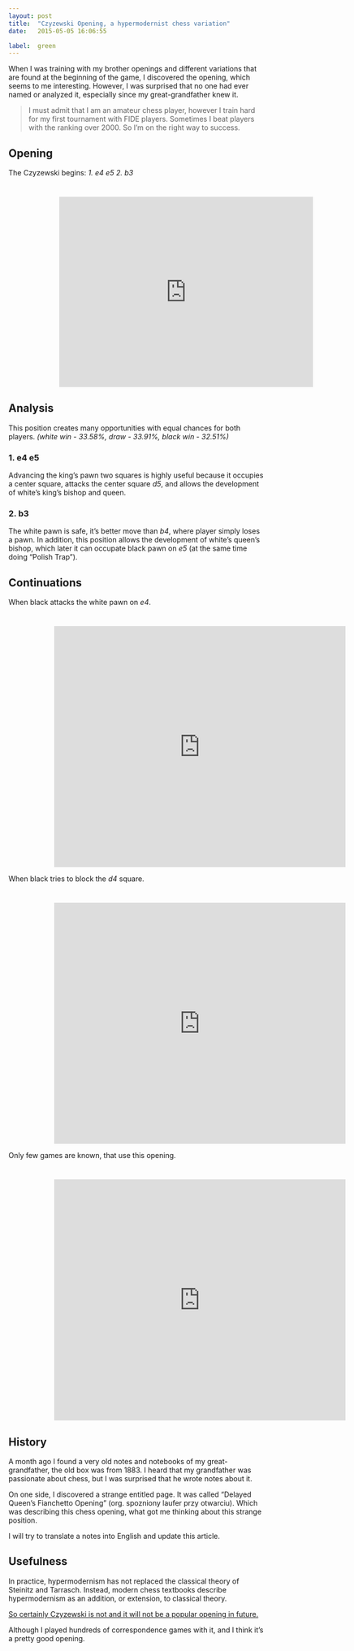 ```yaml
---
layout: post
title:  "Czyzewski Opening, a hypermodernist chess variation"
date:   2015-05-05 16:06:55

label:  green
---
```


When I was training with my brother openings and different variations that are found at the beginning of the game, I discovered the opening, which seems to me interesting. However, I was surprised that no one had ever named or analyzed it, especially since my great-grandfather knew it.

> I must admit that I am an amateur chess player, however I train hard for my first tournament with FIDE players. Sometimes I beat players with the ranking over 2000. So I’m on the right way to success.

## Opening

The Czyzewski begins: _1. e4 e5 2. b3_

<iframe border="0" frameborder="0" allowtransparency="true" style="margin-left:100px;margin-top:25px" width="500" height="375" src="http://www.chess.com/emboard?id=2540024"></iframe>

## Analysis

This position creates many opportunities with equal chances for both players.
_(white win - 33.58%, draw - 33.91%, black win - 32.51%)_

### 1. e4 e5

Advancing the king’s pawn two squares is highly useful because it occupies a center square, attacks the center square _d5_, and allows the development of white’s king’s bishop and queen.

### 2. b3

The white pawn is safe, it’s better move than _b4_, where player simply loses a pawn. In addition, this position allows the development of white’s queen’s bishop, which later it can occupate black pawn on _e5_ (at the same time doing “Polish Trap”).

## Continuations

When black attacks the white pawn on _e4_.

<iframe border="0" frameborder="0" allowtransparency="true" width="574" style="margin-left:90px;margin-top:25px" height="475" src="http://www.chess.com/emboard?id=2540028"></iframe>

When black tries to block the _d4_ square.

<iframe border="0" frameborder="0" allowtransparency="true" width="574" style="margin-left:90px;margin-top:25px" height="475" src="http://www.chess.com/emboard?id=2540014"></iframe>

Only few games are known, that use this opening.

<iframe border="0" frameborder="0" allowtransparency="true" width="574" style="margin-left:90px;margin-top:25px" height="475" src="http://www.chess.com/emboard?id=2540036"></iframe>

## History

A month ago I found a very old notes and notebooks of my great-grandfather, the old box was from 1883. I heard that my grandfather was passionate about chess, but I was surprised that he wrote notes about it.

On one side, I discovered a strange entitled page. It was called “Delayed Queen’s Fianchetto Opening” (org. spozniony laufer przy otwarciu). Which was describing this chess opening, what got me thinking about this strange position.

I will try to translate a notes into English and update this article.

## Usefulness

In practice, hypermodernism has not replaced the classical theory of Steinitz and Tarrasch. Instead, modern chess textbooks describe hypermodernism as an addition, or extension, to classical theory.

<u>So certainly Czyzewski is not and it will not be a popular opening in future.</u>

Although I played hundreds of correspondence games with it, and I think it’s a pretty good opening.